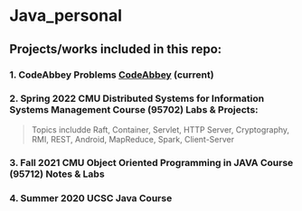 # Java_personal
## Projects/works included in this repo:
### 1. CodeAbbey Problems [CodeAbbey](https://www.codeabbey.com/) (current)
### 2. Spring 2022 CMU Distributed Systems for Information Systems Management Course (95702) Labs & Projects:
> Topics includde Raft, Container, Servlet, HTTP Server, Cryptography, RMI, REST, Android, MapReduce, Spark, Client-Server

### 3. Fall 2021 CMU Object Oriented Programming in JAVA Course (95712) Notes & Labs
### 4. Summer 2020 UCSC Java Course
